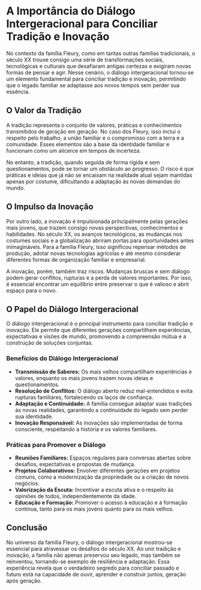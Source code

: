 # A Importância do Diálogo Intergeracional para Conciliar Tradição e Inovação

No contexto da família Fleury, como em tantas outras famílias tradicionais, o século XX trouxe consigo uma série de transformações sociais, tecnológicas e culturais que desafiaram antigas certezas e exigiram novas formas de pensar e agir. Nesse cenário, o diálogo intergeracional tornou-se um elemento fundamental para conciliar tradição e inovação, permitindo que o legado familiar se adaptasse aos novos tempos sem perder sua essência.

## O Valor da Tradição

A tradição representa o conjunto de valores, práticas e conhecimentos transmitidos de geração em geração. No caso dos Fleury, isso inclui o respeito pelo trabalho, a união familiar e o compromisso com a terra e a comunidade. Esses elementos são a base da identidade familiar e funcionam como um alicerce em tempos de incerteza.

No entanto, a tradição, quando seguida de forma rígida e sem questionamentos, pode se tornar um obstáculo ao progresso. O risco é que práticas e ideias que já não se encaixam na realidade atual sejam mantidas apenas por costume, dificultando a adaptação às novas demandas do mundo.

## O Impulso da Inovação

Por outro lado, a inovação é impulsionada principalmente pelas gerações mais jovens, que trazem consigo novas perspectivas, conhecimentos e habilidades. No século XX, os avanços tecnológicos, as mudanças nos costumes sociais e a globalização abriram portas para oportunidades antes inimagináveis. Para a família Fleury, isso significou repensar métodos de produção, adotar novas tecnologias agrícolas e até mesmo considerar diferentes formas de organização familiar e empresarial.

A inovação, porém, também traz riscos. Mudanças bruscas e sem diálogo podem gerar conflitos, rupturas e a perda de valores importantes. Por isso, é essencial encontrar um equilíbrio entre preservar o que é valioso e abrir espaço para o novo.

## O Papel do Diálogo Intergeracional

O diálogo intergeracional é o principal instrumento para conciliar tradição e inovação. Ele permite que diferentes gerações compartilhem experiências, expectativas e visões de mundo, promovendo a compreensão mútua e a construção de soluções conjuntas.

### Benefícios do Diálogo Intergeracional

- **Transmissão de Saberes:** Os mais velhos compartilham experiências e valores, enquanto os mais jovens trazem novas ideias e questionamentos.
- **Resolução de Conflitos:** O diálogo aberto reduz mal-entendidos e evita rupturas familiares, fortalecendo os laços de confiança.
- **Adaptação e Continuidade:** A família consegue adaptar suas tradições às novas realidades, garantindo a continuidade do legado sem perder sua identidade.
- **Inovação Responsável:** As inovações são implementadas de forma consciente, respeitando a história e os valores familiares.

### Práticas para Promover o Diálogo

- **Reuniões Familiares:** Espaços regulares para conversas abertas sobre desafios, expectativas e propostas de mudança.
- **Projetos Colaborativos:** Envolver diferentes gerações em projetos comuns, como a modernização da propriedade ou a criação de novos negócios.
- **Valorização da Escuta:** Incentivar a escuta ativa e o respeito às opiniões de todos, independentemente da idade.
- **Educação e Formação:** Promover o acesso à educação e à formação contínua, tanto para os mais jovens quanto para os mais velhos.

## Conclusão

No universo da família Fleury, o diálogo intergeracional mostrou-se essencial para atravessar os desafios do século XX. Ao unir tradição e inovação, a família não apenas preservou seu legado, mas também se reinventou, tornando-se exemplo de resiliência e adaptação. Essa experiência revela que o verdadeiro segredo para conciliar passado e futuro está na capacidade de ouvir, aprender e construir juntos, geração após geração.
